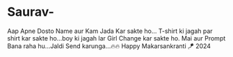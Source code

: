# Saurav-
Aap Apne Dosto Name aur Kam Jada Kar sakte ho... T-shirt ki jagah par shirt kar sakte ho...boy ki jagah lar Girl Change kar sakte ho. Mai aur Prompt Bana raha hu...Jaldi Send karunga...🔥🔥  Happy Makarsankranti 🪁 2024
